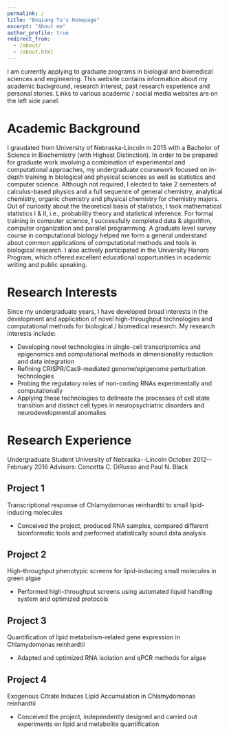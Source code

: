 ```yaml
---
permalink: /
title: "Boqiang Tu's Homepage"
excerpt: "About me"
author_profile: true
redirect_from: 
  - /about/
  - /about.html
---
```

I am currently applying to graduate programs in biologial and biomedical sciences and engineering. This website contains information about my academic background, research interest, past research experience and personal stories. Links to various academic / social media websites are on the left side panel.

Academic Background
======
I graudated from University of Nebraska-Lincoln in 2015 with a Bachelor of Science in Biochemistry (with Highest Distinction). In order to be prepared for graduate work involving a combination of experimental and computational approaches, my undergraduate coursework focused on in-depth training in biological and physical sciences as well as statistics and computer science. Although not required, I elected to take 2 semesters of calculus-based physics and a full sequence of general chemistry, analytical chemistry, organic chemistry and physical chemistry for chemistry majors. Out of curiosity about the theoretical basis of statistics, I took mathematical statistics I & II, i.e., probability theory and statistical inference. For formal training in computer science, I successfully completed data & algorithm, computer organization and parallel programming. A graduate level survey course in computational biology helped me form a general understand about common applications of computational methods and tools in biological research. I also actively participated in the University Honors Program, which offered excellent educational opportunities in academic writing and public speaking.

Research Interests
======
Since my undergraduate years, I have developed broad interests in the development and application of novel high-throughput technologies and computational methods for biological / biomedical research. My research interests include:
* Developing novel technologies in single-cell transcriptomics and epigenomics and computational methods in dimensionality reduction and data integration
* Refining CRISPR/Cas9-mediated genome/epigenome perturbation technologies
* Probing the regulatory roles of non-coding RNAs experimentally and computationally
* Applying these technologies to delineate the processes of cell state transition and distinct cell types in neuropsychiatric disorders and neurodevelopmental anomalies

Research Experience
======
Undergraduate Student
University of Nebraska--Lincoln    October 2012--February 2016
Advisors: Concetta C. DiRusso and Paul N. Black

Project 1
------
Transcriptional response of Chlamydomonas reinhardtii to small lipid-inducing molecules
* Conceived the project, produced RNA samples, compared different bioinformatic tools and performed statistically sound data analysis

Project 2
------
High-throughput phenotypic screens for lipid-inducing small molecules in green algae
* Performed high-throughput screens using automated liquid handling system and optimized protocols

Project 3
------
Quantification of lipid metabolism-related gene expression in Chlamydomonas reinhardtii
* Adapted and optimized RNA isolation and qPCR methods for algae

Project 4
------
Exogenous Citrate Induces Lipid Accumulation in Chlamydomonas reinhardtii
* Conceived the project, independently designed and carried out experiments on lipid and metabolite quantification
